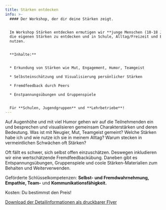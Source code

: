 ```yaml
---
title: Stärken entdecken
info: >-
  #### Der Workshop, der dir deine Stärken zeigt.


  Im Workshop Stärken entdecken ermutigen wir **junge Menschen (10-18 Jahre)**,
  die eigenen Stärken zu entdecken und in Schule, Alltag/Freizeit und Beruf zu
  nutzen. 


  **Inhalte:** 


  * Erkundung von Stärken wie Mut, Engagement, Humor, Teamgeist

  * Selbsteinschätzung und Visualisierung persönlicher Stärken

  * Fremdfeedback durch Peers

  * Enstpannungsübungen und Gruppenspiele 


  Für **Schulen, Jugendgruppen** und **Lehrbetriebe**!
---
```

Auf Augenhöhe und mit viel Humor gehen wir auf die Teilnehmenden ein und besprechen und visualisieren gemeinsam Charakterstärken und deren Bedeutung. Was ist mit Neugier, Mut, Teamgeist gemeint? Welche Stärken habe ich und wie nutze ich sie in meinem Alltag? Warum stecken in vermeintlichen Schwächen oft Stärken?

Oft fällt es schwer, sich selbst offen einzuschätzen. Deswegen inkludieren wir eine wertschätzende Fremdfeedbackübung. Daneben gibt es Entspannungsübungen, Gruppenspiele und coole Stärken-Materialien zum Behalten und Weiterverwenden.

Geförderte Schlüsselkompetenzen: **Selbst- und Fremdwahrnehmung, Empathie, Team-** und **Kommunikationsfähigkeit.**

Kosten: Du bestimmst den Preis!

[Download der Detailinformationen als druckbarer Flyer](https://mcusercontent.com/eae61d3506cce48f98ea3ffe3/files/fb3accca-aa86-4e5a-8ed0-ca94096a0b83/PS_Workshop_Flyer.pdf)
